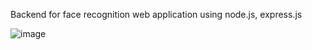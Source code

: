 Backend for face recognition web application using node.js, express.js

![image](https://user-images.githubusercontent.com/34847723/138610847-450ed7d4-9251-4c88-bb10-498460f0c5df.png)
